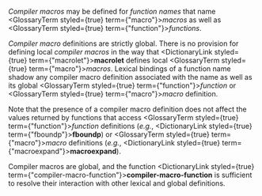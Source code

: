  



*Compiler macros* may be defined for *function names* that name <GlossaryTerm styled={true} term={"macro"}><i>macros</i></GlossaryTerm> as well as <GlossaryTerm styled={true} term={"function"}><i>functions</i></GlossaryTerm>. 



*Compiler macro* definitions are strictly global. There is no provision for defining local *compiler macros* in the way that <DictionaryLink styled={true} term={"macrolet"}><b>macrolet</b></DictionaryLink> defines local <GlossaryTerm styled={true} term={"macro"}><i>macros</i></GlossaryTerm>. Lexical bindings of a function name shadow any compiler macro definition associated with the name as well as its global <GlossaryTerm styled={true} term={"function"}><i>function</i></GlossaryTerm> or <GlossaryTerm styled={true} term={"macro"}><i>macro</i></GlossaryTerm> definition. 



Note that the presence of a compiler macro definition does not affect the values returned by functions that access <GlossaryTerm styled={true} term={"function"}><i>function</i></GlossaryTerm> definitions (*e.g.*, <DictionaryLink styled={true} term={"fboundp"}><b>fboundp</b></DictionaryLink>) or <GlossaryTerm styled={true} term={"macro"}><i>macro</i></GlossaryTerm> definitions (*e.g.*, <DictionaryLink styled={true} term={"macroexpand"}><b>macroexpand</b></DictionaryLink>).  







Compiler macros are global, and the function <DictionaryLink styled={true} term={"compiler-macro-function"}><b>compiler-macro-function</b></DictionaryLink> is sufficient to resolve their interaction with other lexical and global definitions. 



